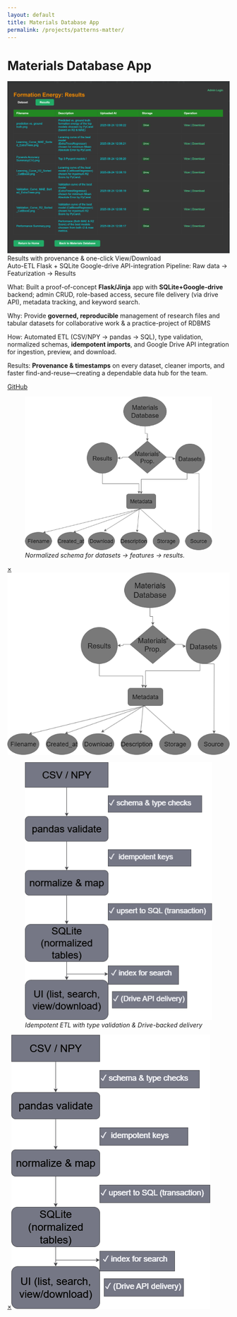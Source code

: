```yaml
---
layout: default
title: Materials Database App
permalink: /projects/patterns-matter/
---
```

# Materials Database App

<div class="media hero" data-alt="Results with provenance & one-click View/Download">
  <img src="/assets/img/projects/db-app/hero.png"
       alt="Results with provenance & one-click View/Download">
</div>

<div class="hero-note">Results with provenance & one-click View/Download</div>

<div class="metrics">
  <span class="metric">Auto-ETL</span>
  <span class="metric alt">Flask + SQLite</span>
  <span class="metric alt">Google-drive API-integration</span>
  <span class="metric good">Pipeline: Raw data → Featurization → Results</span>
</div>

<p><span class="label">What:</span> Built a proof-of-concept <strong>Flask/Jinja</strong> app with <strong>SQLite+Google-drive</strong> backend; admin CRUD, role-based access, secure file delivery (via drive API), metadata tracking, and keyword search.</p>
<p><span class="label">Why:</span> Provide <strong>governed, reproducible</strong> management of research files and tabular datasets for collaborative work & a practice-project of RDBMS</p>
<p><span class="label">How:</span> Automated ETL (CSV/NPY → pandas → SQL), type validation, normalized schemas, <strong>idempotent imports</strong>, and Google Drive API integration for ingestion, preview, and download.</p>
<p><span class="label">Results:</span> <strong>Provenance & timestamps</strong> on every dataset, cleaner imports, and faster find-and-reuse—creating a dependable data hub for the team.</p>

<p><a class="btn" href="https://github.com/submerged-in-matrix/Patterns-Matter" target="_blank" rel="noopener">GitHub</a></p>

<div class="gallery equal">
  <figure class="figure tilt">
    <a href="#fe-fig1">
      <div class="frame">
        <img class="pixel-safe" src="/assets/img/projects/db-app/fig1.png" alt="Schema">
      </div>
    </a>
    <figcaption><em>Normalized schema for datasets → features → results.</em></figcaption>
  </figure>
  <div id="fe-fig1" class="lb"><a class="x" href="#">×</a><img src="/assets/img/projects/db-app/fig1.png" alt=""></div>

  <figure class="figure tilt">
    <a href="#fe-fig2">
      <div class="frame">
        <img class="pixel-safe" src="/assets/img/projects/db-app/fig2.png" alt="ETL">
      </div>
    </a>
    <figcaption><em>Idempotent ETL with type validation & Drive-backed delivery</em></figcaption>
  </figure>
  <div id="fe-fig2" class="lb"><a class="x" href="#">×</a><img src="/assets/img/projects/db-app/fig2.png" alt=""></div>
</div>
